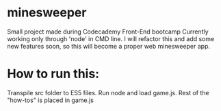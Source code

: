 # minesweeper
Small project made during Codecademy Front-End bootcamp
Currently working only through 'node' in CMD line.
I will refactor this and add some new features soon, so this will become a proper web minesweeper app.

# How to run this:
Transpile src folder to ES5 files. Run node and load game.js.
Rest of the "how-tos" is placed in game.js

